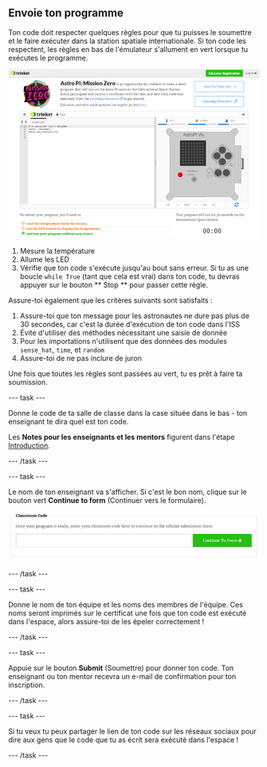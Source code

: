 ## Envoie ton programme

Ton code doit respecter quelques règles pour que tu puisses le soumettre et le faire exécuter dans la station spatiale internationale. Si ton code les respectent, les règles en bas de l'émulateur s'allument en vert lorsque tu exécutes le programme.

![Validation](images/validation.png)

1. Mesure la température
2. Allume les LED
3. Vérifie que ton code s'exécute jusqu'au bout sans erreur. Si tu as une boucle `while True` (tant que cela est vrai) dans ton code, tu devras appuyer sur le bouton ** Stop ** pour passer cette règle.

Assure-toi également que les critères suivants sont satisfaits :

1. Assure-toi que ton message pour les astronautes ne dure pas plus de 30 secondes, car c'est la durée d'exécution de ton code dans l'ISS
2. Évite d'utiliser des méthodes nécessitant une saisie de donnée
3. Pour les importations n'utilisent que des données des modules `sense_hat`, `time`, et `random`
4. Assure-toi de ne pas inclure de juron

Une fois que toutes les règles sont passées au vert, tu es prêt à faire ta soumission.

--- task ---

Donne le code de ta salle de classe dans la case située dans le bas - ton enseignant te dira quel est ton code.

Les **Notes pour les enseignants et les mentors** figurent dans l'étape [Introduction](https://projects.raspberrypi.org/fr-FR/projects/astro-pi-mission-zero/1).

--- /task ---

--- task ---

Le nom de ton enseignant va s'afficher. Si c'est le bon nom, clique sur le bouton vert **Continue to form** (Continuer vers le formulaire).

![Continuer vers le formulaire](images/continue-to-form.png)

--- /task ---

--- task ---

Donne le nom de ton équipe et les noms des membres de l'équipe. Ces noms seront imprimés sur le certificat une fois que ton code est exécuté dans l'espace, alors assure-toi de les épeler correctement !

--- /task ---

--- task ---

Appuie sur le bouton **Submit** (Soumettre) pour donner ton code. Ton enseignant ou ton mentor recevra un e-mail de confirmation pour ton inscription.

--- /task ---

--- task ---

Si tu veux tu peux partager le lien de ton code sur les réseaux sociaux pour dire aux gens que le code que tu as écrit sera exécuté dans l'espace !

--- /task ---